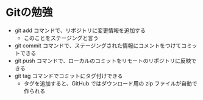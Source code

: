 # Gitの勉強

- git add コマンドで、リポジトリに変更情報を追加する
    - このことをステージングと言う
- git commit コマンドで、ステージングされた情報にコメントをつけてコミットできる
- git push コマンドで、ローカルのコミットをリモートのリポジトリに反映できる
- git tag コマンドでコミットにタグ付けできる
    - タグを追加すると、GitHub ではダウンロード用の zip ファイルが自動で作られる
